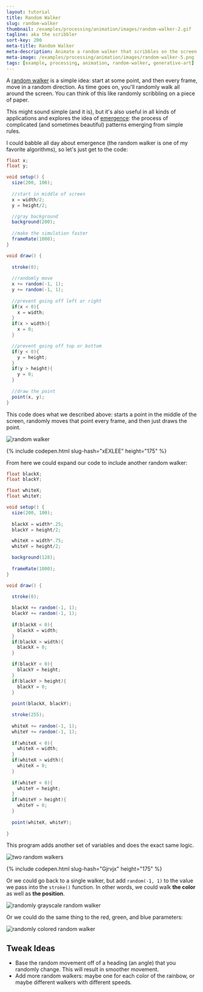 ```yaml
---
layout: tutorial
title: Random Walker
slug: random-walker
thumbnail: /examples/processing/animation/images/random-walker-2.gif
tagline: aka the scribbler
sort-key: 200
meta-title: Random Walker
meta-description: Animate a random walker that scribbles on the screen.
meta-image: /examples/processing/animation/images/random-walker-5.png
tags: [example, processing, animation, random-walker, generative-art]
---
```


A [random walker](https://en.wikipedia.org/wiki/Random_walk) is a simple idea: start at some point, and then every frame, move in a random direction. As time goes on, you'll randomly walk all around the screen. You can think of this like randomly scribbling on a piece of paper.

This might sound simple (and it is), but it's also useful in all kinds of applications and explores the idea of [emergence](https://en.wikipedia.org/wiki/Emergence): the process of complicated (and sometimes beautiful) patterns emerging from simple rules.

I could babble all day about emergence (the random walker is one of my favorite algorithms), so let's just get to the code:

```java
float x;
float y;

void setup() {
  size(200, 100);
  
  //start in middle of screen
  x = width/2;
  y = height/2;

  //gray background
  background(200);
  
  //make the simulation faster
  frameRate(1000);
}

void draw() {
  
  stroke(0);
  
  //randomly move
  x += random(-1, 1);
  y += random(-1, 1);
  
  //prevent going off left or right
  if(x < 0){
    x = width;
  }
  if(x > width){
    x = 0;
  }

  //prevent going off top or bottom
  if(y < 0){
    y = height;
  }
  if(y > height){
    y = 0;
  }
  
  //draw the point
  point(x, y);
}
```

This code does what we described above: starts a point in the middle of the screen, randomly moves that point every frame, and then just draws the point.

![random walker](/examples/processing/animation/images/random-walker-1.gif)

{% include codepen.html slug-hash="xEXLEE" height="175" %}


From here we could expand our code to include another random walker:

```java
float blackX;
float blackY;

float whiteX;
float whiteY;

void setup() {
  size(200, 100);
  
  blackX = width*.25;
  blackY = height/2;

  whiteX = width*.75;
  whiteY = height/2;

  background(128);
  
  frameRate(1000);
}

void draw() {

  stroke(0);
  
  blackX += random(-1, 1);
  blackY += random(-1, 1);
    
  if(blackX < 0){
    blackX = width;
  }
  if(blackX > width){
    blackX = 0;
  }

  if(blackY < 0){
    blackY = height;
  }
  if(blackY > height){
    blackY = 0;
  }
  
  point(blackX, blackY);

  stroke(255);
  
  whiteX += random(-1, 1);
  whiteY += random(-1, 1);
  
  if(whiteX < 0){
    whiteX = width;
  }
  if(whiteX > width){
    whiteX = 0;
  }
  
  if(whiteY < 0){
    whiteY = height;
  }
  if(whiteY > height){
    whiteY = 0;
  }  
  
  point(whiteX, whiteY);
  
}
```

This program adds another set of variables and does the exact same logic.

![two random walkers](/examples/processing/animation/images/random-walker-2.gif)

{% include codepen.html slug-hash="Gjrvjx" height="175" %}

Or we could go back to a single walker, but add `random(-1, 1)` to the value we pass into the `stroke()` function. In other words, we could walk **the color** as well as **the position**.

![randomly grayscale random walker](/examples/processing/animation/images/random-walker-4.png)

Or we could do the same thing to the red, green, and blue parameters:

![randomly colored random walker](/examples/processing/animation/images/random-walker-3.png)

## Tweak Ideas

- Base the random movement off of a heading (an angle) that you randomly change. This will result in smoother movement.
- Add more random walkers: maybe one for each color of the rainbow, or maybe different walkers with different speeds.
